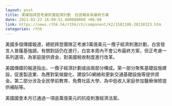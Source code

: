```yaml
---
layout: post
title: 美媒指拜登考慮刺激經濟計劃　白宮稱未有最終方案
date: 2021-03-23 16:09:51.000000000 +08:00
link: https://news.rthk.hk/rthk/ch/component/k2/1582100-20210323.htm
categories: rthk
---
```


美國多個傳媒報道，總統拜登團隊正考慮3萬億美元一攬子經濟刺激計劃，白宮發言人普薩基強調，有關對話仍在進行，白宮本周內不會公布最終方案，但正考慮一系列選項，為家庭提供資金，對美國稅收制度進行改革。

美國傳媒的報道指出，一攬子經濟計劃或由兩部分構成。第一部分聚焦基礎設施建設，促進製造業、為應對氣候變化、建設5G網絡和更新交通基礎設施等提供資金。第二部分涉及全民學前教育、免費社區大學、為中低收入家庭參加醫療保險提供補貼等。

美國國會本月已通過一項逾萬億美元的抗疫刺激經濟法案。
